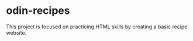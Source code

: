 # odin-recipes
This project is focused on practicing HTML skills by creating a basic recipe website. 
